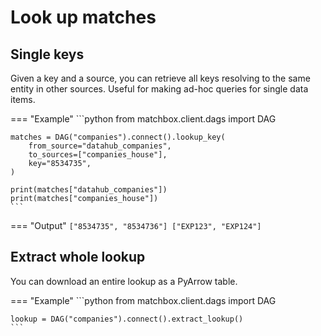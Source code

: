 # Look up matches

## Single keys

Given a key and a source, you can retrieve all keys resolving to the same entity in other sources. Useful for making ad-hoc queries for single data items.

=== "Example"
    ```python
    from matchbox.client.dags import DAG

    matches = DAG("companies").connect().lookup_key(
        from_source="datahub_companies",
        to_sources=["companies_house"],
        key="8534735",
    )

    print(matches["datahub_companies"])
    print(matches["companies_house"])
    ```

=== "Output"
    ```
    ["8534735", "8534736"]
    ["EXP123", "EXP124"]
    ```

## Extract whole lookup

You can download an entire lookup as a PyArrow table.

=== "Example"
    ```python
    from matchbox.client.dags import DAG

    lookup = DAG("companies").connect().extract_lookup()
    ```
